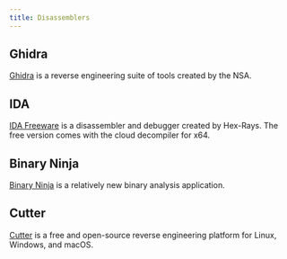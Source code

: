 ```yaml
---
title: Disassemblers
---
```


## Ghidra
[Ghidra](https://ghidra-sre.org/) is a reverse engineering suite of tools created by the NSA.

## IDA
[IDA Freeware](https://hex-rays.com/ida-free/) is a disassembler and debugger created by Hex-Rays. The free version comes with the cloud decompiler for x64.

## Binary Ninja
[Binary Ninja](https://binary.ninja/) is a relatively new binary analysis application.

## Cutter
[Cutter](https://cutter.re/) is a free and open-source reverse engineering platform for Linux, Windows, and macOS.
